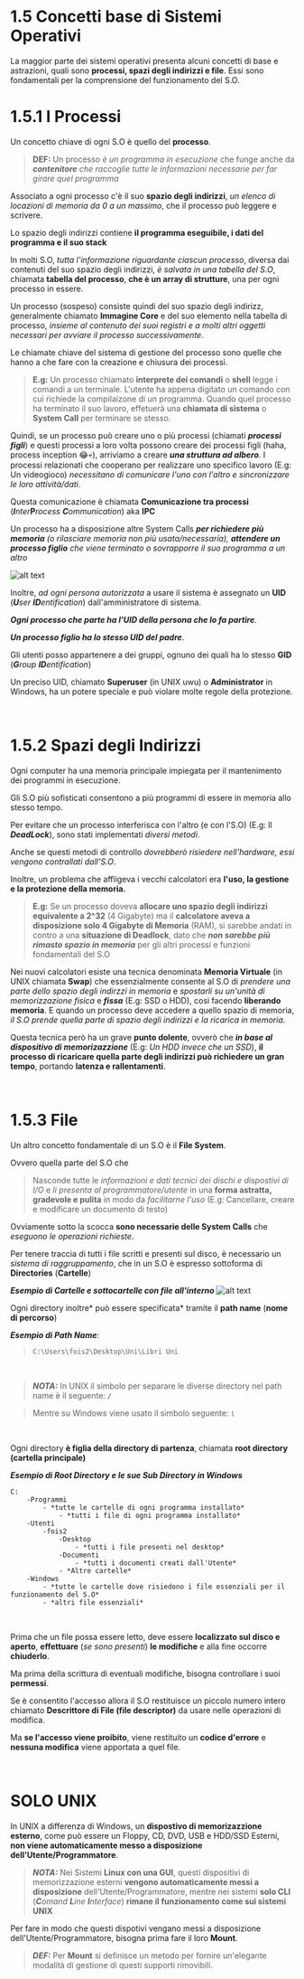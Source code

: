 # 1.5 Concetti base di Sistemi Operativi
La maggior parte dei sistemi operativi presenta alcuni concetti di base e astrazioni, quali sono **processi, spazi degli indirizzi e file**.
Essi sono fondamentali per la comprensione del funzionamento del S.O.

# 1.5.1 I Processi
Un concetto chiave di ogni S.O è quello del **processo**.

>**DEF:** Un processo *è un programma in esecuzione* che funge anche da ***contenitore** che raccoglie tutte le informazioni necessarie per far girare quel programma*

Associato a ogni processo c'è il suo **spazio degli indirizzi**, *un elenco di locazioni di memoria da 0 a un massimo*, che il processo può leggere e scrivere.

Lo spazio degli indirizzi contiene **il programma eseguibile, i dati del programma e il suo stack**

In molti S.O, *tutta l'informazione riguardante ciascun processo*, diversa dai contenuti del suo spazio degli indirizzi, *è salvata in una tabella del S.O*, chiamata **tabella del processo**, **che è un array di strutture**, una per ogni processo in essere.

Un processo (sospeso) consiste quindi del suo spazio degli indirizz, generalmente chiamato **Immagine Core** e del suo elemento nella tabella di processo, *insieme al contenuto dei suoi registri e a molti altri oggetti necessari per avviare il processo successivamente*.

Le chiamate chiave del sistema di gestione del processo sono quelle che hanno a che fare con la creazione e chiusura dei processi.

>**E.g:** 
Un processo chiamato **interprete dei comandi** o **shell** legge i comandi a un terminale. L'utente ha appena digitato un comando con cui richiede la compilaizone di un programma. Quando quel processo ha terminato il suo lavoro, effetuerà una **chiamata di sistema** o **System Call** per terminare se stesso.

Quindi, se un processo può creare uno o più processi (chiamati ***processi figli***) e questi processi a loro volta possono creare dei processi figli (haha, process inception 😂💀), arriviamo a creare ***una struttura ad albero***. 
I processi relazionati che cooperano per realizzare uno specifico lavoro (E.g: Un videogioco) *necessitano di comunicare l'uno con l'altro e sincronizzare le loro attività/dati*.

Questa comunicazione è chiamata **Comunicazione tra processi** (***I**nter***P***rocess **C**ommunication*) aka **IPC**

Un processo ha a disposizione altre System Calls ***per richiedere più memoria** (o rilasciare memoria non più usata/necessaria), **attendere un processo figlio** che viene terminato o sovrapporre il suo programma a un altro*

![alt text](https://i.imgur.com/dFJ930m.png)

Inoltre, *ad ogni persona autorizzata* a usare il sistema è assegnato un **UID** (***U**ser **ID**entification*) dall'amministratore di sistema.

***Ogni processo che parte ha l'UID della persona che lo fa partire***.

***Un processo figlio ha lo stesso UID del padre***.

Gli utenti posso appartenere a dei gruppi, ognuno dei quali ha lo stesso **GID** (***G**roup **ID**entification*)

Un preciso UID, chiamato **Superuser** (in UNIX uwu) o **Administrator** in Windows, ha un potere speciale e può violare molte regole della protezione.

&nbsp;
# 1.5.2 Spazi degli Indirizzi
Ogni computer ha una memoria principale impiegata per il mantenimento dei programmi in esecuzione.

Gli S.O più sofisticati consentono a più programmi di essere in memoria allo stesso tempo.

Per evitare che un processo interferisca con l'altro (e con l'S.O) (E.g: Il ***DeadLock***), sono stati implementati *diversi metodi*.

Anche se questi metodi di controllo *dovrebberò risiedere nell'hardware, essi vengono contrallati dall'S.O*.

Inoltre, un problema che affligeva i vecchi calcolatori era **l'uso, la gestione e la protezione della memoria.**
>**E.g:** Se un processo doveva **allocare uno spazio degli indirizzi equivalente a 2^32** (4 Gigabyte) ma il **calcolatore aveva a disposizione solo 4 Gigabyte di Memoria** (RAM), si sarebbe andati in contro a una **situazione di Deadlock**, dato che ***non sarebbe più rimasto spazio in memoria*** per gli altri processi e funzioni fondamentali del S.O

Nei nuovi calcolatori esiste una tecnica denominata **Memoria Virtuale** (in UNIX chiamata **Swap**) che essenzialmente consente al S.O di *prendere una parte dello spazio degli indirzzi in memoria* e *spostarli su un'unità di memorizzazione fisica* e ***fissa*** (E.g: SSD o HDD), cosi facendo **liberando memoria**. E quando un processo deve accedere a quello spazio di memoria, *il S.O prende quella parte di spazio degli indirizzi e la ricarica in memoria*.

Questa tecnica però ha un grave **punto dolente**, ovverò che ***in base al dispositivo di memorizazzione*** (E.g: *Un HDD invece che un SSD*), **il processo di ricaricare quella parte degli indirizzi può richiedere un gran tempo**, portando **latenza e rallentamenti**.

&nbsp;
# 1.5.3 File
Un altro concetto fondamentale di un S.O è il **File System**.

Ovvero quella parte del S.O che
>Nasconde tutte le *informazioni e dati tecnici dei dischi e dispostivi di I/O* e *li presenta al programmatore/utente* in una **forma astratta, gradevole e pulita** in modo da *facilitarne l'uso* (E.g: Cancellare, creare e modificare un documento di testo)

Ovviamente sotto la scocca **sono necessarie delle System Calls** che *eseguono le operazioni richieste*.

Per tenere traccia di tutti i file scritti e presenti sul disco, è necessario un *sistema di raggruppamento*, che in un S.O è espresso sottoforma di **Directories** (**Cartelle**)

***Esempio di Cartelle e sottocartelle con file all'interno***
![alt text](https://i.imgur.com/93G5tht.png)

Ogni directory inoltre* può essere specificata* tramite il **path name** (**nome di percorso**)

***Esempio di Path Name***:
>`C:\Users\fois2\Desktop\Uni\Libri Uni`

&nbsp;

>***NOTA:*** In UNIX il simbolo per separare le diverse directory nel path name è il seguente:  ***`/`***

>Mentre su Windows viene usato il simbolo seguente:  ***`\`***


&nbsp;
&nbsp;
&nbsp;

Ogni directory **è figlia della directory di partenza**, chiamata **root directory (cartella principale)**

***Esempio di Root Directory e le sue Sub Directory in Windows***
    
    C:
        -Programmi
            - *tutte le cartelle di ogni programma installato*
                - *tutti i file di ogni programma installato*
        -Utenti
            -fois2
                -Desktop
                    - *tutti i file presenti nel desktop*
                -Documenti
                    - *tutti i documenti creati dall'Utente*
                - *Altre cartelle*
        -Windows
            - *tutte le cartelle dove risiedono i file essenziali per il funzionamento del S.O*
            - *altri file essenziali*


&nbsp;
&nbsp;
&nbsp;

Prima che un file possa essere letto, deve essere **localizzato sul disco e aperto**, **effettuare** (*se sono presenti*) **le modifiche** e alla fine occorre **chiuderlo**.

Ma prima della scrittura di eventuali modifiche, bisogna controllare i suoi **permessi**.

Se è consentito l'accesso allora il S.O restituisce un piccolo numero intero chiamato **Descrittore di File (file descriptor)** da usare nelle operazioni di modifica.

Ma **se l'accesso viene proibito**, viene restituito un **codice d'errore** e **nessuna modifica** viene apportata a quel file. 


&nbsp;
&nbsp;
&nbsp;

# **SOLO UNIX**
In UNIX a differenza di Windows, un **dispostivo di memorizazzione esterno**, come può essere un Floppy, CD, DVD, USB e HDD/SSD Esterni, **non viene automaticamente messo a disposizione dell'Utente/Programmatore**.

>***NOTA:*** Nei Sistemi **Linux con una GUI**, questi dispositivi di memorizzazione esterni **vengono automaticamente messi a disposizione** dell'Utente/Programmatore, mentre nei sistemi **solo CLI** (***C**omand **L**ine **I**nterface*) **rimane il funzionamento come sui sistemi UNIX**

Per fare in modo che questi dispotivi vengano messi a disposizione dell'Utente/Programmatore, bisogna prima fare il loro **Mount**.

>***DEF:*** Per **Mount** si definisce un metodo per fornire un'elegante modalità di gestione di questi supporti rimovibili.